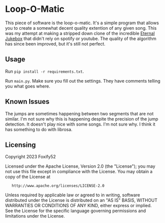 # Loop-O-Matic
This piece of software is the loop-o-matic. It's a simple program that allows you to create a somewhat decent quality extention of any given song. This was my attempt at making a stripped down clone of the incredible [Eternal Jukebox](https://jukebox.davi.gq/jukebox_index.html) that didn't rely on spotify or youtube. The quality of the algorithm has since been improved, but it's still not perfect.

## Usage
Run `pip install -r requirements.txt`.

Run `main.py`. Make sure you fill out the settings. They have comments telling you what goes where.

## Known Issues
The jumps are sometimes happening between two segments that are not similar. I'm not sure why this is happening despite the precision of the jump detection.
It doesn't play nice with some songs. I'm not sure why. I think it has something to do with librosa.

## Licensing
   Copyright 2023 Foxify52

   Licensed under the Apache License, Version 2.0 (the "License");
   you may not use this file except in compliance with the License.
   You may obtain a copy of the License at

       http://www.apache.org/licenses/LICENSE-2.0

   Unless required by applicable law or agreed to in writing, software
   distributed under the License is distributed on an "AS IS" BASIS,
   WITHOUT WARRANTIES OR CONDITIONS OF ANY KIND, either express or implied.
   See the License for the specific language governing permissions and
   limitations under the License.